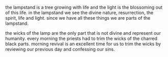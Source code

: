the lampstand is a tree growing with life and the light is the blossoming out of
this life. in the lampstand we see the divine nature, resurrection, the spirit, life
and light. since we have all these things we are parts of the lampstand.

the wicks of the lamp are the only part that is not divine and represent our humanity. every morning the priests had to trim the wicks of the charred black parts. morning revival is an excellent time for us to trim the wicks by reviewing our previous day and confessing our sins.
